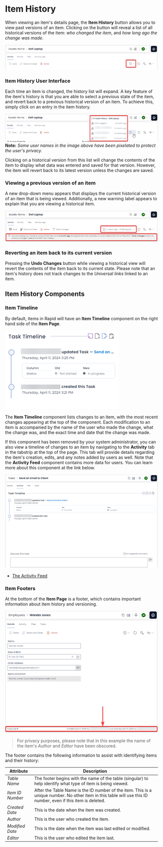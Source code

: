 # Item History

When viewing an item's details page, the **Item History** button allows you to view past versions of an item. Clicking on the button will reveal a list of all historical versions of the item: *who changed the item*, and *how long ago the change was made*.

![A screenshot depicting the location of the "Item History" button in Rapid Standard. The button is found by opening an item's details page, and then pressing the button that resembles a clock being turned back.](<Item History Button Location.png>)

### Item History User Interface

Each time an item is changed, the history list will expand. A key feature of the item's history is that you are able to select a previous state of the item, and revert back to a previous historical version of an item. To achieve this, simply click on an entry in the item history.

![A screenshot depicting the item history list. The screenshot is annotated with a red box that highlights the different historical items that can be selected or clicked on. Some items have been pixelated to protect user privacy.](<Item History List.png>)
**Note:** *Some user names in the image above have been pixelated to protect the user's privacy.*

Clicking on a historical version from this list will change the contents of the item to display what data was entered and saved for that version. However, the item will revert back to its latest version unless the changes are saved.

### Viewing a previous version of an item

A new drop-down menu appears that displays the current historical version of an item that is being viewed. Additionally, a new warning label appears to explain that you are viewing a historical item.

![A screenshot that shows how an item's details page is displayed when viewing an item's history. A new dropdown menu explains what version is being viewed, and an information box explains how to undo any historical version changes, if desired. The screenshot is annotated with two red boxes that indicate these two sections of the details page.](<Item History Labels.png>)

### Reverting an item back to its current version

Pressing the **Undo Changes** button while viewing a historical view will revert the contents of the item back to its current state. Please note that an item's history does not track changes to the *Universal links* linked to an item.

## Item History Components

### Item Timeline

By default, items in Rapid will have an **Item Timeline** component on the right hand side of the **Item Page**.

![A screenshot that demonstrates how the Item Timeline appears. In this example, the timeline has two entries. The top entry states that the Status of the task was updated from "Note Started" to "In Progress". The lower entry states that the task was created. Both entries state the date and time for their respective entries.](<Items Timeline.png>)

The **Item Timeline** component lists changes to an item, with the most recent changes appearing at the top of the component. Each modification to an item is accompanied by the name of the user who made the change, what the change was, and the exact time and date that the change was made.

If this component has been removed by your system administrator, you can also view a timeline of changes to an item by navigating to the **Activity** tab in the tabstrip at the top of the page. This tab will provide details regarding the item's creation, edits, and any notes added by users as well. Note that the **Activity Feed** component contains more data for users. You can learn more about this component at the link below.

![A screenshot demonstrating the functionality of the Activity Feed. Its functionality is described in the section above. All changes are outlined for the user.](<Items Activity Tab.png>)

- [The Activity Feed](</docs/Rapid/3-User Manual/2-Explorer/3-Pages/2-Page Components/Activity Feed Component/Activity Feed Component.md>)

### Item Footers

At the bottom of the **Item Page** is a footer, which contains important information about item history and versioning.

![A screenshot that shows the location of the footer on an item page. The screenshot is annotated with a red box and arrow to highlight the footer's location. The footer in this example reads: "Employee 3" then a large gap followed by "Created April 11, 2024 by (censored) | Last Updated April 11, 2024 by (censored).](<Items Footer Location.png>)

> For privacy purposes, please note that in this example the name of the item's *Author* and *Editor* have been obscured.

The footer contains the following information to assist with identifying items and their history:

| Attribute | Description |
| --- | --- |
| *Table Name* | The footer begins with the name of the table (singular) to help identify what type of item is being viewed. |
| *Item ID Number* | After the Table Name is the ID number of the item. This is a unique number. No other item in this table will use this ID number, even if this item is deleted. |
| *Created Date* | This is the date when the item was created. |
| *Author* | This is the user who created the item. |
| *Modified Date* | This is the date when the item was last edited or modified. |
| *Editor* | This is the user who edited the item last.|